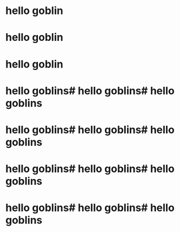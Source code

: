 
# hello goblin

# hello goblin
# hello goblin
# hello goblins# hello goblins# hello goblins
# hello goblins# hello goblins# hello goblins
# hello goblins# hello goblins# hello goblins
# hello goblins# hello goblins# hello goblins
